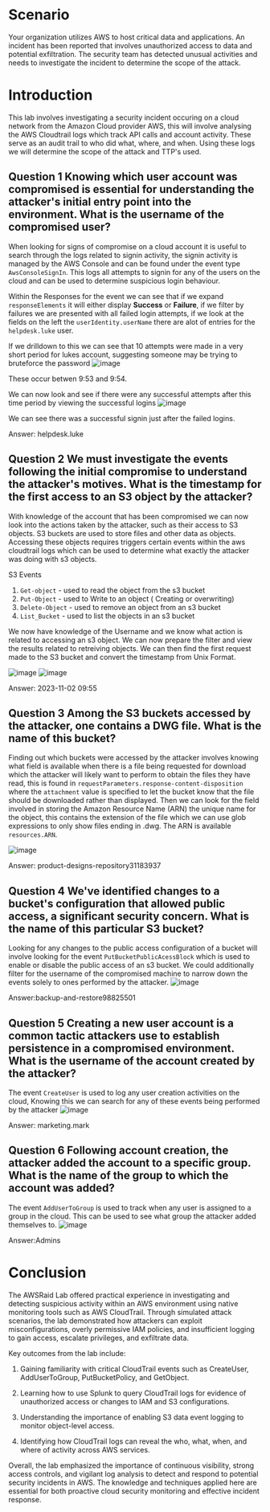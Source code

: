 # Scenario
Your organization utilizes AWS to host critical data and applications. An incident has been reported that involves unauthorized access to data and potential exfiltration. The security team has detected unusual activities and needs to investigate the incident to determine the scope of the attack.

# Introduction
This lab involves investigating a security incident occuring on a cloud network from the Amazon Cloud provider AWS, this will involve analysing the AWS Cloudtrail logs which track API calls and account activity.
These serve as an audit trail to who did what, where, and when. Using these logs we will determine the scope of the attack and TTP's used.

## Question 1 Knowing which user account was compromised is essential for understanding the attacker's initial entry point into the environment. What is the username of the compromised user?
When looking for signs of compromise on a cloud account it is useful to search through the logs related to signin activity, the signin activity is managed by the AWS Console and can be found under the event type
`AwsConsoleSignIn`. This logs all attempts to signin for any of the users on the cloud and can be used to determine suspicious login behaviour.

Within the Responses for the event we can see that if we expand `responseElements` it will either display **Success** or **Failure**, if we filter by failures we are presented with all failed login attempts, if we look at the
fields on the left the `userIdentity.userName` there are alot of entries for the `helpdesk.luke` user.

If we drilldown to this we can see that 10 attempts were made in a very short period for lukes account, suggesting someone may be trying to bruteforce the password
![image](https://github.com/user-attachments/assets/f2b2508a-0583-400a-8ad4-e78b939381aa)

These occur betwen 9:53 and 9:54.

We can now look and see if there were any successful attempts after this time period by viewing the successful logins
![image](https://github.com/user-attachments/assets/8d4ba4a1-ebb8-4432-a065-cfc7f9357a43)

We can see there was a successful signin just after the failed logins.

Answer: helpdesk.luke

## Question 2 We must investigate the events following the initial compromise to understand the attacker's motives. What is the timestamp for the first access to an S3 object by the attacker?
With knowledge of the account that has been compromised we can now look into the actions taken by the attacker, such as their access to S3 objects. S3 buckets are used to store files and other data as objects.
Accessing these objects requires triggers certain events within the aws cloudtrail logs which can be used to determine what exactly the attacker was doing with s3 objects.

S3 Events
1. `Get-object` - used to read the object from the s3 bucket
2. `Put-Object` - used to Write to an object ( Creating or overwriting)
3. `Delete-Object` - used to remove an object from an s3 bucket
4. `List_Bucket` - used to list the objects in an s3 bucket

We now have knowledge of the Username and we know what action is related to accessing an s3 object. We can now prepare the filter and view the results related to retreiving objects. We can then find the first
request made to the S3 bucket and convert the timestamp from Unix Format.

![image](https://github.com/user-attachments/assets/93294525-a0de-4e65-a095-737b0f7aac0d)
![image](https://github.com/user-attachments/assets/a50f747d-f199-4221-9293-1287d37a7bd0)

Answer: 2023-11-02 09:55

## Question 3 Among the S3 buckets accessed by the attacker, one contains a DWG file. What is the name of this bucket?
Finding out which buckets were accessed by the attacker involves knowing what field is available when there is a file being requested for download which the attacker will likely want to perform to obtain the files they have read, this is found in `requestParameters.response-content-disposition` where the `attachment` value is specified to let the bucket know that the file should be downloaded rather than displayed.
Then we can look for the field involved in storing the Amazon Resource Name (ARN) the unique name for the object, this contains the extension of the file which we can use glob expressions to only show files ending in .dwg. The ARN is available `resources.ARN`.

![image](https://github.com/user-attachments/assets/6f9af678-3172-447c-b2a9-25b19ed889bd)

Answer: product-designs-repository31183937

## Question 4 We've identified changes to a bucket's configuration that allowed public access, a significant security concern. What is the name of this particular S3 bucket?
Looking for any changes to the public access configuration of a bucket will involve looking for the event `PutBucketPublicAcessBlock` which is used to enable or disable the public access of an s3 bucket.
We could additionally filter for the username of the compromised machine to narrow down the events solely to ones performed by the attacker.
![image](https://github.com/user-attachments/assets/f4786f9c-acaf-4b5a-993d-d37ff66ddfdb)

Answer:backup-and-restore98825501

## Question 5 Creating a new user account is a common tactic attackers use to establish persistence in a compromised environment. What is the username of the account created by the attacker?
The event `CreateUser` is used to log any user creation activities on the cloud, Knowing this we can search for any of these events being performed by the attacker
![image](https://github.com/user-attachments/assets/6b6a3b59-1b2f-4188-b9f0-59ffa42534f5)

Answer: marketing.mark

## Question 6 Following account creation, the attacker added the account to a specific group. What is the name of the group to which the account was added?
The event `AddUserToGroup` is used to track when any user is assigned to a group in the cloud. This can be used to see what group the attacker added themselves to.
![image](https://github.com/user-attachments/assets/3181ab3c-0773-439d-9ca5-5a48d26eba29)

Answer:Admins

# Conclusion
The AWSRaid Lab offered practical experience in investigating and detecting suspicious activity within an AWS environment using native monitoring tools such as AWS CloudTrail. Through simulated attack scenarios, the lab demonstrated how attackers can exploit misconfigurations, overly permissive IAM policies, and insufficient logging to gain access, escalate privileges, and exfiltrate data.

Key outcomes from the lab include:

1. Gaining familiarity with critical CloudTrail events such as CreateUser, AddUserToGroup, PutBucketPolicy, and GetObject.

2. Learning how to use Splunk to query CloudTrail logs for evidence of unauthorized access or changes to IAM and S3 configurations.

3. Understanding the importance of enabling S3 data event logging to monitor object-level access.

4. Identifying how CloudTrail logs can reveal the who, what, when, and where of activity across AWS services.

Overall, the lab emphasized the importance of continuous visibility, strong access controls, and vigilant log analysis to detect and respond to potential security incidents in AWS. The knowledge and techniques applied here are essential for both proactive cloud security monitoring and effective incident response.
